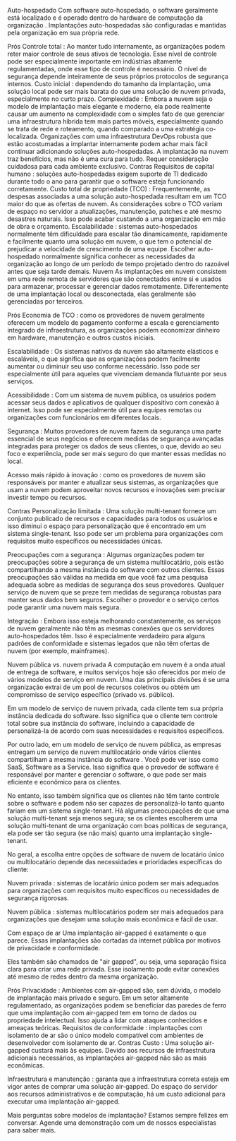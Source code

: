 Auto-hospedado
Com software auto-hospedado, o software geralmente está localizado e é operado dentro do hardware de computação da organização . Implantações auto-hospedadas são configuradas e mantidas pela organização em sua própria rede.

Prós
Controle total : Ao manter tudo internamente, as organizações podem reter maior controle de seus ativos de tecnologia. Esse nível de controle pode ser especialmente importante em indústrias altamente regulamentadas, onde esse tipo de controle é necessário. O nível de segurança depende inteiramente de seus próprios protocolos de segurança internos.
Custo inicial : dependendo do tamanho da implantação, uma solução local pode ser mais barata do que uma solução de nuvem privada, especialmente no curto prazo.
Complexidade : Embora a nuvem seja o modelo de implantação mais elegante e moderno, ela pode realmente causar um aumento na complexidade com o simples fato de que gerenciar uma infraestrutura híbrida tem mais partes móveis, especialmente quando se trata de rede e roteamento, quando comparado a uma estratégia co-localizada. Organizações com uma infraestrutura DevOps robusta que estão acostumadas a implantar internamente podem achar mais fácil continuar adicionando soluções auto-hospedadas. A implantação na nuvem traz benefícios, mas não é uma cura para tudo. Requer consideração cuidadosa para cada ambiente exclusivo.
Contras
Requisitos de capital humano : soluções auto-hospedadas exigem suporte de TI dedicado durante todo o ano para garantir que o software esteja funcionando corretamente.
Custo total de propriedade (TCO) : Frequentemente, as despesas associadas a uma solução auto-hospedada resultam em um TCO maior do que as ofertas de nuvem. As considerações sobre o TCO variam de espaço no servidor a atualizações, manutenção, patches e até mesmo desastres naturais. Isso pode acabar custando a uma organização em mão de obra e orçamento.
Escalabilidade : sistemas auto-hospedados normalmente têm dificuldade para escalar tão dinamicamente, rapidamente e facilmente quanto uma solução em nuvem, o que tem o potencial de prejudicar a velocidade de crescimento de uma equipe. Escolher auto-hospedado normalmente significa conhecer as necessidades da organização ao longo de um período de tempo projetado dentro do razoável antes que seja tarde demais.
Nuvem
As implantações em nuvem consistem em uma rede remota de servidores que são conectados entre si  e usados ​​para armazenar, processar e gerenciar dados remotamente. Diferentemente de uma implantação local ou desconectada, elas geralmente são gerenciadas por terceiros.

Prós
Economia de TCO : como os provedores de nuvem geralmente oferecem um modelo de pagamento conforme a escala e gerenciamento integrado de infraestrutura, as organizações podem economizar dinheiro em hardware, manutenção e outros custos iniciais.

Escalabilidade : Os sistemas nativos da nuvem são altamente elásticos e escaláveis, o que significa que as organizações podem facilmente aumentar ou diminuir seu uso conforme necessário. Isso pode ser especialmente útil para aqueles que vivenciam demanda flutuante por seus serviços.

Acessibilidade : Com um sistema de nuvem pública, os usuários podem acessar seus dados e aplicativos de qualquer dispositivo com conexão à internet. Isso pode ser especialmente útil para equipes remotas ou organizações com funcionários em diferentes locais.

Segurança : Muitos provedores de nuvem fazem da segurança uma parte essencial de seus negócios e oferecem medidas de segurança avançadas integradas para proteger os dados de seus clientes, o que, devido ao seu foco e experiência, pode ser mais seguro do que manter essas medidas no local. 

Acesso mais rápido à inovação : como os provedores de nuvem são responsáveis ​​por manter e atualizar seus sistemas, as organizações que usam a nuvem podem aproveitar novos recursos e inovações sem precisar investir tempo ou recursos.

Contras
Personalização limitada : Uma solução multi-tenant fornece um conjunto publicado de recursos e capacidades para todos os usuários e isso diminui o espaço para personalização que é encontrado em um sistema single-tenant. Isso pode ser um problema para organizações com requisitos muito específicos ou necessidades únicas.

Preocupações com a segurança : Algumas organizações podem ter preocupações sobre a segurança de um sistema multilocatário, pois estão compartilhando a mesma instância do software com outros clientes. Essas preocupações são válidas na medida em que você faz uma pesquisa adequada sobre as medidas de segurança dos seus provedores. Qualquer serviço de nuvem que se preze tem medidas de segurança robustas para manter seus dados bem seguros. Escolher o provedor e o serviço certos pode garantir uma nuvem mais segura.

Integração : Embora isso esteja melhorando constantemente, os serviços de nuvem geralmente não têm as mesmas conexões que os servidores auto-hospedados têm. Isso é especialmente verdadeiro para alguns padrões de conformidade e sistemas legados que não têm ofertas de nuvem (por exemplo, mainframes).

Nuvem pública vs. nuvem privada
A computação em nuvem é a onda atual de entrega de software, e muitos serviços hoje são oferecidos por meio de vários modelos de serviço em nuvem. Uma das principais divisões é se uma organização extrai de um pool de recursos coletivos ou obtém um compromisso de serviço específico (privado vs. público).

Em um modelo de serviço de nuvem privada, cada cliente tem sua própria instância dedicada do software. Isso significa que o cliente tem controle total sobre sua instância do software, incluindo a capacidade de personalizá-la de acordo com suas necessidades e requisitos específicos.

Por outro lado, em um modelo de serviço de nuvem pública, as empresas entregam um serviço de nuvem multilocatário onde vários clientes compartilham a mesma instância do software . Você pode ver isso como SaaS, Software as a Service. Isso significa que o provedor de software é responsável por manter e gerenciar o software, o que pode ser mais eficiente e econômico para os clientes.

No entanto, isso também significa que os clientes não têm tanto controle sobre o software e podem não ser capazes de personalizá-lo tanto quanto fariam em um sistema single-tenant. Há algumas preocupações de que uma solução multi-tenant seja menos segura; se os clientes escolherem uma solução multi-tenant de uma organização com boas políticas de segurança, ela pode ser tão segura (se não mais) quanto uma implantação single-tenant.

No geral, a escolha entre opções de software de nuvem de locatário único ou multilocatário depende das necessidades e prioridades específicas do cliente:

Nuvem privada : sistemas de locatário único podem ser mais adequados para organizações com requisitos muito específicos ou necessidades de segurança rigorosas.

Nuvem pública : sistemas multilocatários podem ser mais adequados para organizações que desejam uma solução mais econômica e fácil de usar.

Com espaço de ar
Uma implantação air-gapped é exatamente o que parece. Essas implantações são cortadas da internet pública por motivos de privacidade e conformidade.

Eles também são chamados de "air gapped", ou seja, uma separação física clara para criar uma rede privada. Esse isolamento pode evitar conexões até mesmo de redes dentro da mesma organização.

Prós
Privacidade : Ambientes com air-gapped são, sem dúvida, o modelo de implantação mais privado e seguro. Em um setor altamente regulamentado, as organizações podem se beneficiar das paredes de ferro que uma implantação com air-gapped tem em torno de dados ou propriedade intelectual. Isso ajuda a lidar com ataques conhecidos e ameaças teóricas.
Requisitos de conformidade : implantações com isolamento de ar são o único modelo compatível com ambientes de desenvolvedor com isolamento de ar.
Contras
Custo : Uma solução air-gapped custará mais às equipes. Devido aos recursos de infraestrutura adicionais necessários, as implantações air-gapped não são as mais econômicas.

Infraestrutura e manutenção : garanta que a infraestrutura correta esteja em vigor antes de comprar uma solução air-gapped. Do espaço do servidor aos recursos administrativos e de computação, há um custo adicional para executar uma implantação air-gapped.

Mais perguntas sobre modelos de implantação? Estamos sempre felizes em conversar. Agende uma demonstração com um de nossos especialistas para saber mais.